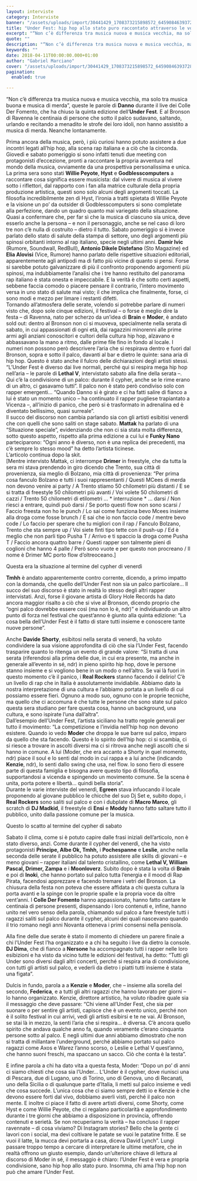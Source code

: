 ```yaml
---
layout: interviste
category: Interviste
banner: "/assets/uploads/import/30441429_1708373215898572_6459084639372836864_n.png"
title: "Under Fest: hip hop allo stato puro raccontato attraverso le voci dei protagonisti"
excerpt: "“Non c’è differenza tra musica nuova e musica vecchia, ma solo tra musica buona e musica di merda”, queste le parole di Danno durante il live dei Colle Der Fomento, che ha chiuso la quinta edizione dell’Under Fest. E al Bronson di Ravenna le centinaia di persone che sotto il palco sudavano, saltando, urlando e…"
quote: ""
description: "“Non c’è differenza tra musica nuova e musica vecchia, ma solo tra musica buona e musica di merda”, queste le parole di Danno durante il live dei Colle Der Fomento, che ha chiuso la quinta edizione dell’Under Fest. E al Bronson di Ravenna le centinaia di persone che sotto il palco sudavano, saltando, urlando e…"
keywords: ""
date: 2018-04-11T00:00:00.000+01:00
author: "Gabriel Marciano"
cover: "/assets/uploads/import/30441429_1708373215898572_6459084639372836864_n.png"
pagination:
  enabled: true

---
```


“Non c’è differenza tra musica nuova e musica vecchia, ma solo tra musica buona e musica di merda”, queste le parole di **Danno** durante il live dei Colle Der Fomento, che ha chiuso la quinta edizione dell’**Under Fest**. E al Bronson di Ravenna le centinaia di persone che sotto il palco sudavano, saltando, urlando e recitando a menadito le strofe dei loro idoli, non hanno assistito a musica di merda. Neanche lontanamente.

Prima ancora della musica, però, i più curiosi hanno potuto assistere a due incontri legati all’hip hop, alla scena rap italiana e a ciò che la circonda. Giovedì e sabato pomeriggio si sono infatti tenuti due meeting con protagonisti d’eccezione, pronti a raccontare la propria avventura nel mondo della musica, ovviamente da una prospettiva personalissima e unica. La prima sera sono stati **Willie Peyote**, **Hyst** e **Godblesscomputers** a raccontare cosa significa essere musicista: dal vivere di musica al vivere sotto i riflettori, dal rapporto con i fan alla matrice culturale della propria produzione artistica, questi sono solo alcuni degli argomenti toccati. La filosofia incredibilmente zen di Hyst, l’ironia a tratti spietata di Willie Peyote e la visione un po’ da outsider di Godblesscomputers si sono completate alla perfezione, dando un quadro quanto mai variegato della situazione. Quasi a confermare che, per far sì che la musica di ciascuno sia unica, deve esserlo anche la persona – e non il personaggio, anche se nel caso di loro tre non c’è nulla di costruito – dietro il tutto. Sabato pomeriggio si è invece parlato dello stato di salute della stampa di settore, uno degli argomenti più spinosi orbitanti intorno al rap italiano, specie negli ultimi anni. **Damir Ivic** (Rumore, Soundwall, RedBull), **Antonio Dikele Distefano** (Sto Magazine) ed **Elia Alovisi** (Vice, Rumore) hanno parlato delle rispettive situazioni editoriali, apparentemente agli antipodi ma di fatto più vicine di quanto si pensi. Forse si sarebbe potuto galvanizzare di più il confronto proponendo argomenti più spinosi, ma indubbiamente l’analisi che i tre hanno restituito del panorama rap italiano è stata onesta e impeccabile. E la verità è che sotto certi aspetti, sebbene faccia comodo o piacere pensare il contrario, l’intero movimento versa in uno stato di salute mai visto; il che implica che finalmente, forse, ci sono modi e mezzo per limare i restanti difetti.  
Tornando all’atmosfera delle serate, volendo si potrebbe parlare di numeri visto che, dopo sole cinque edizioni, il festival – o forse è meglio dire la festa – di Ravenna, nato per scherzo da un’idea di **Brain** e **Moder**, è andato sold out: dentro al Bronson non ci si muoveva, specialmente nella serata di sabato, in cui appassionati di ogni età, dai ragazzini minorenni alle prime armi agli anziani conoscitori e cultori della cultura hip hop, alzavano e abbassavano la mano a ritmo, dalle prime file fino in fondo al locale. I numeri non possono però descrivere l’aria che si respirava dentro e fuori dal Bronson, sopra e sotto il palco, davanti al bar e dietro le quinte: sana aria di hip hop. Questo è stato anche il fulcro delle dichiarazioni degli artisti stessi. “L’Under Fest è diverso dai live normali, perché qui si respira mega hip hop nell’aria – le parole di **Lethal V**, intervistato sabato alla fine della serata –. Qui c’è la condivisione di un palco: durante il cypher, anche se le rime erano di un altro, ci gasavamo tutti”. Il palco non è stato però condiviso solo con rapper emergenti… “Quando Danno si è girato e ci ha fatti salire di fianco a lui è stato un momento unico – ha continuato il rapper pugliese trapiantato a Vicenza –, all’inizio di panico, che però si è trasformato in adrenalina ed è diventato bellissimo, quasi surreale”.  
Il succo del discorso non cambia parlando sia con gli artisti esibitisi venerdì che con quelli che sono saliti on stage sabato. **Mattak** ha parlato di una “Situazione speciale”, evidenziando che non ci sia stata molta differenza, sotto questo aspetto, rispetto alla prima edizione a cui lui e **Funky Nano** parteciparono: “Ogni anno è diverso, non è una replica dei precedenti, ma c’è sempre lo stesso mood” ha detto l’artista ticinese.  
L’articolo continua dopo la skit.  
\[Mentre intervisto Mattak, ci interrompe **Drimer** in freestyle, che da tutta la sera mi stava prendendo in giro dicendo che Trento, sua città di provenienza, sia meglio di Bolzano, mia città di provenienza: “Per prima cosa fanculo Bolzano e tutti i suoi rappresentanti / Questi MCees di merda non devono venire ai party / A Trento stiamo 50 chilometri più distanti / E se si tratta di freestyle 50 chilometri più avanti / Voi volete 50 chilometri di cazzi / Trento 50 chilometri di etilometri … \* interruzione \* … darsi / Non riesci a entrare, quindi può darsi / Se porto questi flow non sono scarsi / Faccio freesta non ho le punch / Lo sai come funziona bevo Mcees insieme alla droga come fosse brunch / E sai che io non faccio code / mentre bevo code / Lo faccio per sperare che tu migliori con il rap / Fanculo Bolzano, Trento che sta sempre up / Voi siete finti tipo tette con il push-up / Ed è meglio che non parli tipo Pusha T / Arrivo e ti spaccio la droga come Pusha T / Faccio ancora quattro barre / Questi rapper son talmente pieni di coglioni che hanno 4 palle / Però sono vuote e per questo non procreano / Il nome è Drimer MC porto flow d’oltreoceano.\]

Questa era la situazione al termine del cypher di venerdì

**Tmhh** è andato apparentemente contro corrente, dicendo, a primo impatto con la domanda, che quello dell’Under Fest non sia un palco particolare… Il succo del suo discorso è stato in realtà lo stesso degli altri rapper intervistati. Anzi, forse il giovane artista di Glory Hole Records ha dato ancora maggior risalto a ciò che si vive al Bronson, dicendo proprio che “ogni palco dovrebbe essere così (ma non lo è, ndr)” e individuando un altro punto di forza nel festival che quest’anno è giunto alla quinta edizione: “La cosa bella dell’Under Fest è il fatto di stare tutti insieme e conoscere tante nuove persone”.

Anche **Davide** **Shorty**, esibitosi nella serata di venerdì, ha voluto condividere la sua visione approfondita di ciò che sia l’Under Fest, facendo trasparire quanto lo ritenga un evento di grande valore: “Si tratta di una serata (riferendosi alla prima delle due, in cui era presente, ma anche in generale all’evento in sé, ndr) in pieno spirito hip hop, dove le persone stanno insieme e si vogliono bene in un modo o nell’altro. Se vai là fuori in questo momento c’è il panico, i **Real Rockers** stanno facendo il delirio! C’è un livello di rap che in Italia è assolutamente invidiabile. Abbiamo dato la nostra interpretazione di una cultura e l’abbiamo portata a un livello di cui possiamo essere fieri. Ognuno a modo suo, ognuno con le proprie tecniche, ma quello che ci accomuna è che tutte le persone che sono state sul palco questa sera studiano per fare questa cosa, hanno un background, una cultura, e sono ispirate l’una dall’altra”.  
Dall’esempio dell’Under Fest, l’artista siciliano ha tratto regole generali per tutto il movimento: “La competizione e l’invidia nell’hip hop non devono esistere. Quando io vedo **Moder** che droppa le sue barre sul palco, imparo da quello che sta facendo. Questo è lo spirito dell’hip hop: ci si scambia, ci si riesce a trovare in ascolti diversi ma ci si ritrova anche negli ascolti che si hanno in comune. A lui (Moder, che era accanto a Shorty in quel momento, ndr) piace il soul e lo senti dal modo in cui rappa e a lui anche (indicando **Kenzie**, ndr), lo senti dallo swing che usa, nel flow. Io sono fiero di essere parte di questa famiglia e bisogna avere questo tipo di filosofia, supportandosi a vicenda e spingendo un movimento comune. Se la scena è unita, porta potere e libertà… quindi bella storia”.  
Durante le varie interviste del venerdì, **Egreen** stava infuocando il locale proponendo al giovane pubblico le chicche del suo Dj Set e, subito dopo, i **Real Rockers** sono saliti sul palco e con i dubplate di **Macro Marco**, gli scratch di **DJ Madkid**, il freestyle di **Ensi** e **Moddy** hanno fatto saltare tutto il pubblico, unito dalla passione comune per la musica.

Questo lo scatto al termine del cypher di sabato

Sabato il clima, come si è potuto capire dalle frasi iniziali dell’articolo, non è stato diverso, anzi. Come durante il cypher del venerdì, che ha visto protagonisti **Principe, Albe Ok, Tmhh,** i **Pochespanne** e **Leslie**, anche nella seconda delle serate il pubblico ha potuto assistere alle skills di giovani – e meno giovani – rapper italiani dal talento cristallino, come **Lethal V, William Pascal, Drimer, Zampa** e i **Moonloverz**. Subito dopo è stata la volta di **Brain** e poi di **Inoki**, che hanno portato sul palco tutta l’energia e il mood di Rap Pirata, facendosi apprezzare e facendo tremare i vetri del Bronson. La chiusura della festa non poteva che essere affidata a chi questa cultura la porta avanti e la spinge con le proprie spalle e la propria voce da oltre vent’anni. I **Colle Der Fomento** hanno appassionato, hanno fatto cantare le centinaia di persone presenti, dispensando i loro contenuti e, infine, hanno unito nel vero senso della parola, chiamando sul palco a fare freestyle tutti i ragazzi saliti sul palco durante il cypher, alcuni dei quali nascevano quando il trio romano negli anni Novanta otteneva i primi consensi nella penisola.

Alla fine delle due serate è stato il momento di chiedere un parere finale a chi l’Under Fest l’ha organizzato e a chi ha seguito i live da dietro la console. **DJ Dima**, che di fianco a **Nersone** ha accompagnato tutti i rapper nelle loro esibizioni e ha visto da vicino tutte le edizioni del festival, ha detto: “Tutti gli Under sono diversi dagli altri concerti, perché si respira aria di condivisione, con tutti gli artisti sul palco, e vederli da dietro i piatti tutti insieme è stata una figata”.

Dulcis in fundo, parola a a **Kenzie** e **Moder**, che – insieme alla sorella del secondo, **Federica**, e a tutti gli altri ragazzi che hanno lavorato per giorni – lo hanno organizzato. Kenzie, direttore artistico, ha voluto ribadire quale sia il messaggio che deve passare: “Chi viene all’Under Fest, che sia per suonare o per sentire gli artisti, capisce che è un evento unico, perché non è il solito festival in cui arrivi, vedi gli artisti esibirsi e te ne vai. Al Bronson, se stai là in mezzo, la senti l’aria che si respira… è diversa. C’è ancora quello spirito che andava qualche anno fa, quando veramente c’erano cinquanta persone sotto al palco. E negli ultimi due anni abbiamo dimostrato che non si tratta di millantare l’underground, perché abbiamo portato sul palco ragazzi come Axos e Warez l’anno scorso, o Leslie e Lethal V quest’anno, che hanno suoni freschi, ma spaccano un sacco. Ciò che conta è la testa”.

E infine parola a chi ha dato vita a questa festa, Moder: “Dopo un po’ di anni ci siamo chiesti che cosa sia l’Under… L’Under è il cypher, dove riunisci una di Pescara, due di Lugano, uno di Torino, uno di Genova, uno di Recanati, uno della Sicilia o di qualunque parte d’Italia, li metti sul palco insieme e vedi che cosa succede. L’unica cosa che ci siamo sempre detti io e Kenzie è che devono essere forti dal vivo, dobbiamo averli visti, perché il palco non mente. E inoltre ci piace il fatto di avere artisti diversi, come Shorty, come Hyst e come Willie Peyote, che ci regalano particolarità e approfondimento durante i tre giorni che abbiamo a disposizione in provincia, offrendo contenuti e serietà. Se non recuperiamo la verità – ha concluso il rapper ravennate – di cosa viviamo? Di Instagram stories? Bello che la gente ci lavori con i social, ma devi coltivare le patate se vuoi le patatine fritte. E se vuoi il latte, la mucca devi portarla a casa, diceva David Lynch”. Lungi passare troppo tempo a cercare di interpretare le ultime metafore, che in realtà offrono un giusto esempio, dando un’ulteriore chiave di lettura al discorso di Moder in sé, il messaggio è chiaro: l’Under Fest è vera e propria condivisione, sano hip hop allo stato puro. Insomma, chi ama l’hip hop non può che amare l’Under Fest.